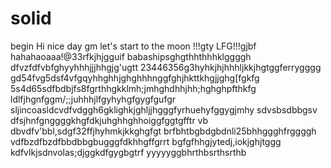 # solid
begin
Hi
nice day
gm
let's start
to the moon !!!gty
LFG!!!gjbf
hahahaoaaa!@33rfkjhjgguif
babashipsghgthhthhhklggggh
dfvzfdfvbfghyyhhhjjjhhgjg'ugtt
23446356g3hyhkjhjhhhljkkjhgtggferrygggg
gd54fvg5dsf4vfgqyhhghhjghghhhnggfghjhkttkhgjjghg[fgkfg
5s4d65sdfbdbjfs8fgrthhgkklmh;jmhghdhhjhh;hghghpfthkfg
ldlfjhgnfggm/;;juhhhjlfgyhyhgfgygfgufgr
sljincoasldcvdfvdggh6gklighkjghljjhgggfyrhuehyfggygjmhy
sdvsbsdbbgsv dfsjhnfgnggggkhgfdkjuhghhghhoiggfggtgfftr
vb dbvdfv'bbl,sdgf32ffjhyhmkjkkghgfgt
brfbhtbgbdgbdnli25bhhggghfrggggh
vdfbzdfbzdfbbdbbgbugggfdkhhgffgrrt
bgfgfhhgjytedj,iokjghjtggg
kdfvlkjsdnvolas;djggkdfgygbgtrf
yyyyyggbhrthbsrthsrthb
